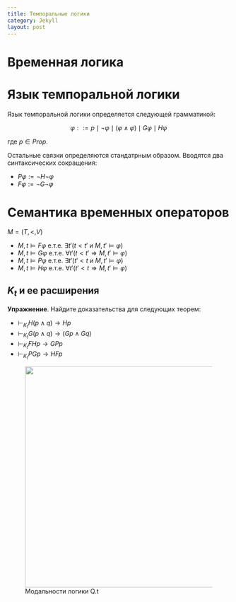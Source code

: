 ```yaml
---
title: Темпоральные логики 
category: Jekyll
layout: post
---
```


# Временная логика

# Язык темпоральной логики
Язык темпоральной логики определяется следующей грамматикой:

$$\varphi  ::= p \mid \neg \varphi \mid (\varphi \wedge \varphi ) \mid G \varphi \mid H \varphi$$

где $p \in Prop$.

Остальные связки определяются стандатрным образом. Вводятся два синтаксических сокращения:
- $P \varphi:= \neg H \neg \varphi$
- $F \varphi:= \neg G \neg \varphi$

# Семантика временных операторов 
$M=(T, <, V)$ 

- $M, t \models F\varphi$ е.т.е. $\exists t' (t < t' \text{ и }  M, t' \models \varphi)$
- $M, t \models G \varphi$ е.т.е. $\forall t' (t < t' \Rightarrow M, t' \models \varphi)$
- $M, t \models P \varphi$ е.т.е. $\exists t' (t' < t \text{ и }  M, t' \models \varphi)$
- $M, t \models H \varphi$ е.т.е. $\forall t' (t' < t \Rightarrow M, t' \models \varphi)$	


## $K_t$ и ее расширения 

**Упражнение**. Найдите доказательства для следующих теорем:
- $\vdash_{K_t} H (p \wedge q) \to Hp$
- $\vdash_{K_t} G (p \wedge q) \to (G p \wedge Gq)$
- $\vdash_{K_t} FHp \to GPp$
- $\vdash_{K_t} PGp \to HFp$



<figure class="sign">
   
<img src="/logic-course/docs/assets/images/Nest.png" alt="" width="500" height=""> 
 
<figcaption> Модальности логики Q.t </figcaption>

</figure>
